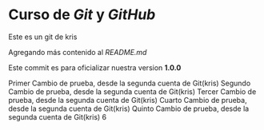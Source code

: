 # Curso de _Git_ y _GitHub_

Este es un git de kris

Agregando más contenido al _README.md_

Este commit es para oficializar nuestra version **1.0.0**

Primer Cambio de prueba, desde la segunda cuenta de Git(kris)
Segundo Cambio de prueba, desde la segunda cuenta de Git(kris)
Tercer Cambio de prueba, desde la segunda cuenta de Git(kris)
Cuarto Cambio de prueba, desde la segunda cuenta de Git(kris)
Quinto Cambio de prueba, desde la segunda cuenta de Git(kris)
6
